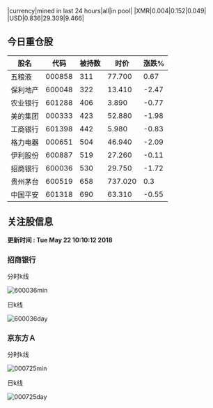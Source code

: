 |currency|mined in last 24 hours|all|in pool|
|XMR|0.004|0.152|0.049|
|USD|0.836|29.309|9.466|

## 今日重仓股 

|股名|代码|被持数|时价|涨跌%|
|---|---|---|---|---|
|五粮液|000858|311|77.700|0.67|
|保利地产|600048|322|13.410|-2.47|
|农业银行|601288|406|3.890|-0.77|
|美的集团|000333|423|52.880|-1.98|
|工商银行|601398|442|5.980|-0.83|
|格力电器|000651|504|46.940|-2.09|
|伊利股份|600887|519|27.260|-0.11|
|招商银行|600036|530|29.750|-1.72|
|贵州茅台|600519|658|737.020|0.3|
|中国平安|601318|690|63.310|-0.55|

## 关注股信息
**更新时间 : Tue May 22 10:10:12 2018**
### 招商银行 
分时k线

![600036min](http://image.sinajs.cn/newchart/min/n/sh600036.gif)

日k线

![600036day](http://image.sinajs.cn/newchart/daily/n/sh600036.gif)

### 京东方Ａ 
分时k线

![000725min](http://image.sinajs.cn/newchart/min/n/sz000725.gif)

日k线

![000725day](http://image.sinajs.cn/newchart/daily/n/sz000725.gif)
